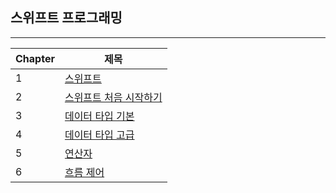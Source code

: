 ## 스위프트 프로그래밍

------



| Chapter | 제목                                                         |
| ------- | ------------------------------------------------------------ |
| 1       | [스위프트](https://github.com/One-Two-Min/WD26-Tech/blob/main/SWIFT/Basic/1%EC%9E%A5%20-%20%EC%8A%A4%EC%9C%84%ED%94%84%ED%8A%B8.md) |
| 2       | [스위프트 처음 시작하기](https://github.com/One-Two-Min/WD26-Tech/blob/main/SWIFT/Basic/2%EC%9E%A5%20-%20%EC%8A%A4%EC%9C%84%ED%94%84%ED%8A%B8%20%EC%B2%98%EC%9D%8C%20%EC%8B%9C%EC%9E%91%ED%95%98%EA%B8%B0.md) |
| 3       | [데이터 타입 기본](https://github.com/One-Two-Min/WD26-Tech/blob/main/SWIFT/Basic/3%EC%9E%A5%20-%20%EB%8D%B0%EC%9D%B4%ED%84%B0%20%ED%83%80%EC%9E%85%20%EA%B8%B0%EB%B3%B8.md) |
| 4       | [데이터 타입 고급](https://github.com/One-Two-Min/WD26-Tech/blob/main/SWIFT/Basic/4%EC%9E%A5%20-%20%EB%8D%B0%EC%9D%B4%ED%84%B0%20%ED%83%80%EC%9E%85%20%EA%B3%A0%EA%B8%89.md) |
| 5       | [연산자](https://github.com/One-Two-Min/WD26-Tech/blob/main/SWIFT/Basic/5%EC%9E%A5%20-%20%EC%97%B0%EC%82%B0%EC%9E%90.md) |
| 6       | [흐름 제어](https://github.com/One-Two-Min/WD26-Tech/blob/main/SWIFT/Basic/6%EC%9E%A5%20-%20%ED%9D%90%EB%A6%84%EC%A0%9C%EC%96%B4.md) |

